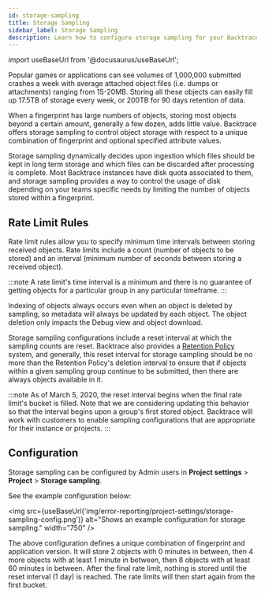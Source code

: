 ```yaml
---
id: storage-sampling
title: Storage Sampling
sidebar_label: Storage Sampling
description: Learn how to configure storage sampling for your Backtrace instance to limit disk usage.
---
```


import useBaseUrl from '@docusaurus/useBaseUrl';

Popular games or applications can see volumes of 1,000,000 submitted crashes a week with average attached object files (i.e. dumps or attachments) ranging from 15-20MB. Storing all these objects can easily fill up 17.5TB of storage every week, or 200TB for 90 days retention of data.

When a fingerprint has large numbers of objects, storing most objects beyond a certain amount, generally a few dozen, adds little value. Backtrace offers storage sampling to control object storage with respect to a unique combination of fingerprint and optional specified attribute values. 

Storage sampling dynamically decides upon ingestion which files should be kept in long term storage and which files can be discarded after processing is complete. Most Backtrace instances have disk quota associated to them, and storage sampling provides a way to control the usage of disk depending on your teams specific needs by limiting the number of objects stored within a fingerprint.


## Rate Limit Rules

Rate limit rules allow you to specify minimum time intervals between storing received objects. Rate limits include a count (number of objects to be stored) and an interval (minimum number of seconds between storing a received object). 

:::note
A rate limit's time interval is a minimum and there is no guarantee of getting objects for a particular group in any particular timeframe.
:::

Indexing of objects always occurs even when an object is deleted by sampling, so metadata will always be updated by each object. The object deletion only impacts the Debug view and object download.

Storage sampling configurations include a reset interval at which the sampling counts are reset. Backtrace also provides a [Retention Policy](/error-reporting/project-setup/data-retention) system, and generally, this reset interval for storage sampling should be no more than the Retention Policy's deletion interval to ensure that if objects within a given sampling group continue to be submitted, then there are always objects available in it.

:::note
As of March 5, 2020, the reset interval begins when the final rate limit's bucket is filled. Note that we are considering updating this behavior so that the interval begins upon a group's first stored object. Backtrace will work with customers to enable sampling configurations that are appropriate for their instance or projects.
:::

## Configuration

Storage sampling can be configured by Admin users in **Project settings** > **Project** > **Storage sampling**. 

See the example configuration below:

<img src={useBaseUrl('img/error-reporting/project-settings/storage-sampling-config.png')} alt="Shows an example configuration for storage sampling." width="750" />

The above configuration defines a unique combination of fingerprint and application version. It will store 2 objects with 0 minutes in between, then 4 more objects with at least 1 minute in between, then 8 objects with at least 60 minutes in between. After the final rate limit, nothing is stored until the reset interval (1 day) is reached. The rate limits will then start again from the first bucket.